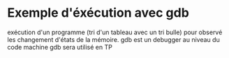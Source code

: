# Exemple d'éxécution avec gdb
exécution d'un programme (tri d'un tableau avec un tri bulle) pour observé les changement d'états de la mémoire.
gdb est un debugger au niveau du code machine
gdb sera utilisé en TP